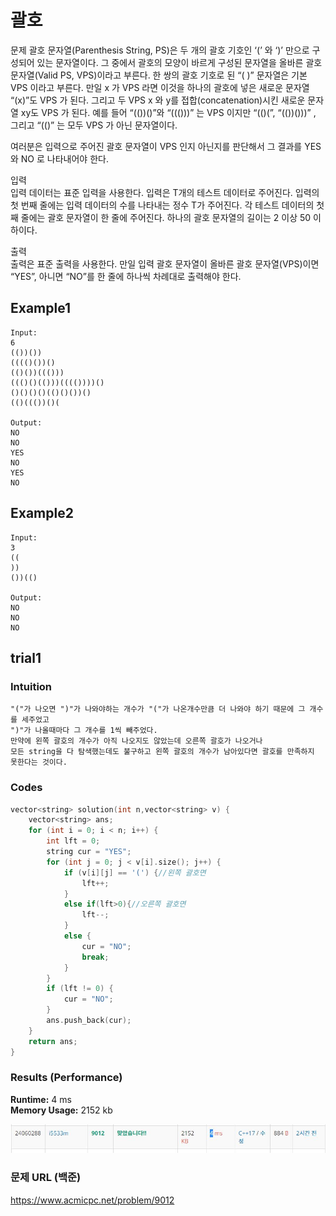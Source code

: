 # 괄호

문제
괄호 문자열(Parenthesis String, PS)은 두 개의 괄호 기호인 ‘(’ 와 ‘)’ 만으로 구성되어 있는 문자열이다. 그 중에서 괄호의 모양이 바르게 구성된 문자열을 올바른 괄호 문자열(Valid PS, VPS)이라고 부른다. 한 쌍의 괄호 기호로 된 “( )” 문자열은 기본 VPS 이라고 부른다. 만일 x 가 VPS 라면 이것을 하나의 괄호에 넣은 새로운 문자열 “(x)”도 VPS 가 된다. 그리고 두 VPS x 와 y를 접합(concatenation)시킨 새로운 문자열 xy도 VPS 가 된다. 예를 들어 “(())()”와 “((()))” 는 VPS 이지만 “(()(”, “(())()))” , 그리고 “(()” 는 모두 VPS 가 아닌 문자열이다.   

여러분은 입력으로 주어진 괄호 문자열이 VPS 인지 아닌지를 판단해서 그 결과를 YES 와 NO 로 나타내어야 한다.    

입력  
입력 데이터는 표준 입력을 사용한다. 입력은 T개의 테스트 데이터로 주어진다. 입력의 첫 번째 줄에는 입력 데이터의 수를 나타내는 정수 T가 주어진다. 각 테스트 데이터의 첫째 줄에는 괄호 문자열이 한 줄에 주어진다. 하나의 괄호 문자열의 길이는 2 이상 50 이하이다.   

출력  
출력은 표준 출력을 사용한다. 만일 입력 괄호 문자열이 올바른 괄호 문자열(VPS)이면 “YES”, 아니면 “NO”를 한 줄에 하나씩 차례대로 출력해야 한다.   


## Example1

```
Input: 
6
(())())
(((()())()
(()())((()))
((()()(()))(((())))()
()()()()(()()())()
(()((())()(

Output: 
NO
NO
YES
NO
YES
NO
```

## Example2

```
Input: 
3
((
))
())(()

Output: 
NO
NO
NO
```

## trial1
### Intuition
```
"("가 나오면 ")"가 나와야하는 개수가 "("가 나온개수만큼 더 나와야 하기 때문에 그 개수를 세주었고
")"가 나올때마다 그 개수를 1씩 빼주었다.
만약에 왼쪽 괄호의 개수가 아직 나오지도 않았는데 오른쪽 괄호가 나오거나
모든 string을 다 탐색했는데도 불구하고 왼쪽 괄호의 개수가 남아있다면 괄호를 만족하지 못한다는 것이다.
```
### Codes  
```cpp
vector<string> solution(int n,vector<string> v) {
    vector<string> ans;
    for (int i = 0; i < n; i++) {
        int lft = 0;
        string cur = "YES";
        for (int j = 0; j < v[i].size(); j++) {
            if (v[i][j] == '(') {//왼쪽 괄호면
                lft++;
            }
            else if(lft>0){//오른쪽 괄호면
                lft--;
            }
            else {
                cur = "NO";
                break;
            }
        }
        if (lft != 0) {
            cur = "NO";
        }
        ans.push_back(cur);
    }
    return ans;
}
```

### Results (Performance)  
**Runtime:** 4 ms   
**Memory Usage:**   2152 kb    

<p align="center"> 
<img src="./capture.JPG">
</p>


### 문제 URL (백준)  
https://www.acmicpc.net/problem/9012